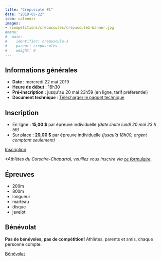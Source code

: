 ```yaml
---
title: "Crépuscule #1"
date: "2019-05-22"
icon: calendar
images:
- /competitions/crepuscules/crepuscule1-banner.jpg
#menu:
#  main:
#    identifier: crepuscule-1
#    parent: crepuscules
#    weight: 0
---
```


## Informations générales

- **Date** : mercredi 22 mai 2019
- **Heure de début** : 18h30
- **Pré-inscription** : jusqu'au 20 mai 23h59 (en ligne, tarif préférentiel)
- **Document technique** : [Télécharger le paquet technique](https://assets.corsaire-chaparral.org/competitions/2019/crepuscules/crepuscule-1-document-technique.pdf)

## Inscription

- En ligne : **15,00 $** par épreuve individuelle _(date limite lundi 20 mai 23 h 59)_
- Sur place : **20,00 $** par épreuve individuelle _(jusqu’à 18h00, argent comptant seulement)_

<a href="https://avs-sport.com/inscriptions.php?comp=388&user=None&key=" class="btn btn-primary" target="_blank">Inscription <span class="icon icon-pencil"></span></a>

_\*Athlètes du Corsaire-Chaparral, veuillez vous inscrire via [ce formulaire](https://campagnes.corsaire-chaparral.org/inscription-crepuscule-1-2019)_.

## Épreuves

- 200m
- 800m
- longueur
- marteau
- disque
- javelot

## Bénévolat

**Pas de bénévoles, pas de compétition!** Athlètes, parents et amis, chaque personne compte.

<a href="https://campagnes.corsaire-chaparral.org/benevolat-crepuscule-1-2019" class="btn btn-primary" target="_blank">Bénévolat <span class="icon icon-angle-right"></span></a>

